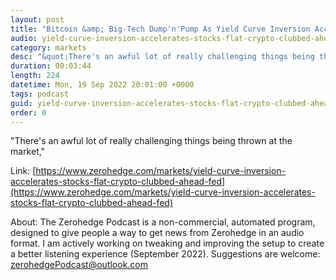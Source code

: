 ```yaml
---
layout: post
title: "Bitcoin &amp; Big-Tech Dump'n'Pump As Yield Curve Inversion Accelerates Ahead Of Fed"
audio: yield-curve-inversion-accelerates-stocks-flat-crypto-clubbed-ahead-fed-0
category: markets
desc: "&quot;There's an awful lot of really challenging things being thrown at the market,&quot;"
duration: 00:03:44
length: 224
datetime: Mon, 19 Sep 2022 20:01:00 +0000
tags: podcast
guid: yield-curve-inversion-accelerates-stocks-flat-crypto-clubbed-ahead-fed-0
order: 0
---
```

&quot;There's an awful lot of really challenging things being thrown at the market,&quot;

Link: [https://www.zerohedge.com/markets/yield-curve-inversion-accelerates-stocks-flat-crypto-clubbed-ahead-fed](https://www.zerohedge.com/markets/yield-curve-inversion-accelerates-stocks-flat-crypto-clubbed-ahead-fed)

About: The Zerohedge Podcast is a non-commercial, automated program, designed to give people a way to get news from Zerohedge in an audio format.  I am actively working on tweaking and improving the setup to create a better listening experience (September 2022).  Suggestions are welcome: [zerohedgePodcast@outlook.com](mailto:zerohedgePodcast@outlook.com)